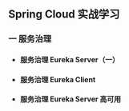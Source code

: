 ## Spring Cloud 实战学习
### 一 服务治理 
* #### 服务治理 Eureka Server（一）
* #### 服务治理 Eureka Client
* #### 服务治理 Eureka Server 高可用